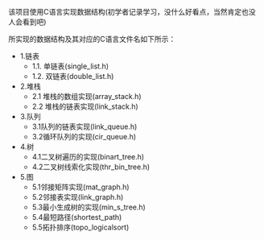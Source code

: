 该项目使用C语言实现数据结构(初学者记录学习，没什么好看点，当然肯定也没人会看到吧)

所实现的数据结构及其对应的C语言文件名如下所示：

 - 1.链表
    - 1.1. 单链表(single_list.h)
    - 1.2. 双链表(double_list.h)
-  2.堆栈
   - 2.1 堆栈的数组实现(array_stack.h)
   - 2.2 堆栈的链表实现(link_stack.h)
- 3.队列
   - 3.1队列的链表实现(link_queue.h)
   - 3.2循环队列的实现(cir_queue.h)
- 4.树
  - 4.1二叉树遍历的实现(binart_tree.h)
  - 4.2二叉树线索化实现(thr_bin_tree.h)
- 5.图
   - 5.1邻接矩阵实现(mat_graph.h)
   - 5.2邻接表实现(link_graph.h)
   - 5.3最小生成树的实现(min_s_tree.h)
   - 5.4最短路径(shortest_path)
   - 5.5拓扑排序(topo_logicalsort)
